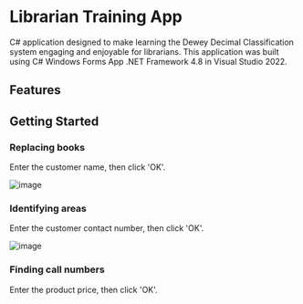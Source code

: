 # Librarian Training App
C# application designed to make learning the Dewey Decimal Classification system engaging and enjoyable for librarians. This application was built using C# Windows Forms App .NET Framework 4.8 in Visual Studio 2022. 

## Features

## Getting Started

### Replacing books
Enter the customer name, then click 'OK'.

![image](https://github.com/basgbasg/test/assets/133644970/03049a55-f73e-4777-9841-8cbe31f5fc16)


### Identifying areas
Enter the customer contact number, then click 'OK'.

![image](https://github.com/basgbasg/test/assets/133644970/206fc7f8-5c3c-48ee-a7fe-b9ae23e955b8)


### Finding call numbers
Enter the product price, then click 'OK'.





